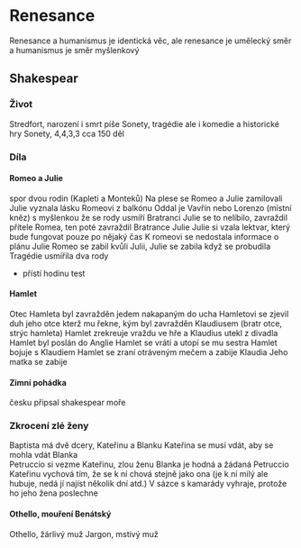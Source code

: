# Renesance

Renesance a humanismus je identická věc, ale renesance je umělecký směr a humanismus je směr myšlenkový

## Shakespear
### Život
Stredfort, narození i smrt
píše Sonety, tragédie ale i komedie a historické hry
Sonety, 4,4,3,3 cca 150 děl



### Díla
#### Romeo a Julie
spor dvou rodin (Kapleti a Monteků)
Na plese se Romeo a Julie zamilovali
Julie vyznala lásku Romeovi z balkónu
Oddal je Vavřín nebo Lorenzo (místní kněz) s myšlenkou že se rody usmíří
Bratranci Julie se to nelíbilo, zavraždil přítele Romea, ten poté  zavraždil Bratrance Julie
Julie si vzala lektvar, který bude fungovat pouze po nějaký čas
K romeovi se nedostala informace o plánu Julie
Romeo se zabil kvůli Julii, Julie se zabila když se probudila
Tragédie usmířila dva rody


+ přístí hodinu test
#### Hamlet
Otec Hamleta byl zavražděn jedem nakapaným do ucha
Hamletovi se zjevil duh jeho otce kterž mu řekne, kým byl zavražděn Klaudiusem (bratr otce, strýc hamleta)
Hamlet zrekreuje vraždu ve hře a Klaudius utekl z divadla
Hamlet byl poslán do Anglie
Hamlet se vrátí a utopí se mu sestra
Hamlet bojuje s Klaudiem
Hamlet se zraní otráveným mečem a zabije Klaudia
Jeho matka se zabije

#### Zimní pohádka
česku připsal shakespear moře


### Zkrocení zlé ženy
Baptista má dvě dcery, Kateřinu a Blanku
Kateřina se musí vdát, aby se mohla vdát Blanka  
Petruccio si vezme Kateřinu, zlou ženu
Blanka je hodná a žádaná
Petruccio Kateřinu vychová tím, že se k ní chová stejně jako ona (je k ní milý ale hubuje, nedá jí najíst několik dní atd.)
V sázce s kamarády vyhraje, protože ho jeho žena poslechne


#### Othello, mouření Benátský
Othello, žárlivý muž
Jargon, mstivý muž
